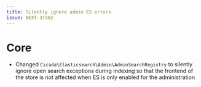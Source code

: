 ```yaml
---
title: Silently ignore admin ES errors
issue: NEXT-37382
---
```

# Core
* Changed `Cicada\Elasticsearch\Admin\AdminSearchRegistry` to silently ignore open search exceptions during indexing so that the frontend of the store is not affected when ES is only enabled for the administration 
